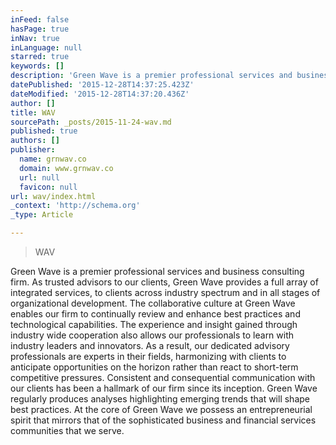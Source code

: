 ```yaml
---
inFeed: false
hasPage: true
inNav: true
inLanguage: null
starred: true
keywords: []
description: 'Green Wave is a premier professional services and business consulting firm. As trusted advisors to our clients, Green Wave provides a full array of integrated s'
datePublished: '2015-12-28T14:37:25.423Z'
dateModified: '2015-12-28T14:37:20.436Z'
author: []
title: WAV
sourcePath: _posts/2015-11-24-wav.md
published: true
authors: []
publisher:
  name: grnwav.co
  domain: www.grnwav.co
  url: null
  favicon: null
url: wav/index.html
_context: 'http://schema.org'
_type: Article

---
```

> WAV

Green Wave is a premier professional services and business consulting firm. As trusted advisors to our clients, Green Wave provides a full array of integrated services, to clients across industry spectrum and in all stages of organizational development.   The collaborative culture at Green Wave enables our firm to continually review and enhance best practices and technological capabilities. The experience and insight gained through industry wide cooperation also allows our professionals to learn with industry leaders and innovators. As a result, our dedicated advisory professionals are experts in their fields, harmonizing with clients to anticipate opportunities on the horizon rather than react to short-term competitive pressures.   Consistent and consequential communication with our clients has been a hallmark of our firm since its inception. Green Wave regularly produces analyses highlighting emerging trends that will shape best practices.   At the core of Green Wave we possess an entrepreneurial spirit that mirrors that of the sophisticated business and financial services communities that we serve.